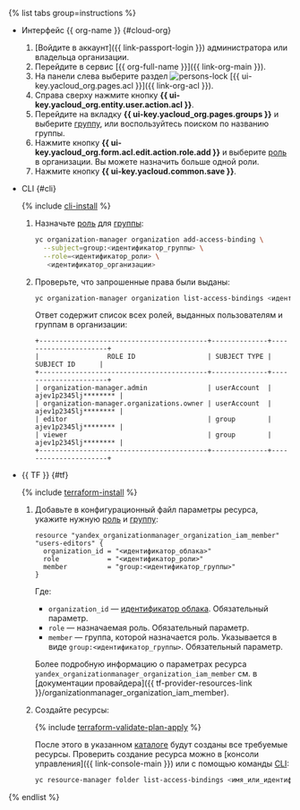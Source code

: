 {% list tabs group=instructions %}

- Интерфейс {{ org-name }} {#cloud-org}

  1. [Войдите в аккаунт]({{ link-passport-login }}) администратора или владельца организации.
  1. Перейдите в сервис [{{ org-full-name }}]({{ link-org-main }}).
  1. На панели слева выберите раздел ![persons-lock](../../_assets/console-icons/persons-lock.svg) [{{ ui-key.yacloud_org.pages.acl }}]({{ link-org-acl }}).
  1. Справа сверху нажмите кнопку **{{ ui-key.yacloud_org.entity.user.action.acl }}**.
  1. Перейдите на вкладку **{{ ui-key.yacloud_org.pages.groups }}** и выберите [группу](../../organization/concepts/groups.md), или воспользуйтесь поиском по названию группы.
  1. Нажмите кнопку **{{ ui-key.yacloud_org.form.acl.edit.action.role.add }}** и выберите [роль](../../iam/concepts/access-control/roles.md) в организации. Вы можете назначить больше одной роли.
  1. Нажмите кнопку **{{ ui-key.yacloud.common.save }}**.

- CLI {#cli}

  {% include [cli-install](../cli-install.md) %}

  1. Назначьте [роль](../../iam/concepts/access-control/roles.md) для [группы](../../organization/concepts/groups.md):

     ```bash
     yc organization-manager organization add-access-binding \
       --subject=group:<идентификатор_группы> \
       --role=<идентификатор_роли> \
        <идентификатор_организации>
     ```

  1. Проверьте, что запрошенные права были выданы:

     ```bash
     yc organization-manager organization list-access-bindings <идентификатор_организации>
     ```

     Ответ содержит список всех ролей, выданных пользователям и группам в организации:

     ```text
     +------------------------------------------+--------------+----------------------+
     |                 ROLE ID                  | SUBJECT TYPE |      SUBJECT ID      |
     +------------------------------------------+--------------+----------------------+
     | organization-manager.admin               | userAccount  | ajev1p2345lj******** |
     | organization-manager.organizations.owner | userAccount  | ajev1p2345lj******** |
     | editor                                   | group        | ajev1p2345lj******** |
     | viewer                                   | group        | ajev1p2345lj******** |
     +------------------------------------------+--------------+----------------------+
     ```

- {{ TF }} {#tf}

  {% include [terraform-install](../terraform-install.md) %}

  1. Добавьте в конфигурационный файл параметры ресурса, укажите нужную [роль](../../iam/concepts/access-control/roles.md) и [группу](../../organization/concepts/groups.md):

     ```hcl
     resource "yandex_organizationmanager_organization_iam_member" "users-editors" {
       organization_id = "<идентификатор_облака>"
       role            = "<идентификатор_роли>"
       member          = "group:<идентификатор_группы>"
     }
     ```

     Где:
     * `organization_id` — [идентификатор облака](../../resource-manager/operations/cloud/get-id.md). Обязательный параметр.
     * `role` — назначаемая роль. Обязательный параметр.
     * `member` — группа, которой назначается роль. Указывается в виде `group:<идентификатор_группы>`. Обязательный параметр.

     Более подробную информацию о параметрах ресурса `yandex_organizationmanager_organization_iam_member` см. в [документации провайдера]({{ tf-provider-resources-link }}/organizationmanager_organization_iam_member).
  1. Создайте ресурсы:

     {% include [terraform-validate-plan-apply](../../_tutorials/_tutorials_includes/terraform-validate-plan-apply.md) %}

     После этого в указанном [каталоге](../../resource-manager/concepts/resources-hierarchy.md#folder) будут созданы все требуемые ресурсы. Проверить создание ресурса можно в [консоли управления]({{ link-console-main }}) или с помощью команды [CLI](../../cli/):

     ```bash
     yc resource-manager folder list-access-bindings <имя_или_идентификатор_папки>
     ```

{% endlist %}